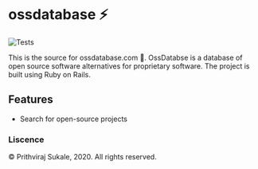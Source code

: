 #  ossdatabase ⚡️

![Tests](https://github.com/prithvi16/ossdatabase/actions/workflows/workflow.yml/badge.svg)


This is the source for ossdatabase.com 🚀. OssDatabse is a database of open source software alternatives for proprietary software. The project is built using Ruby on Rails. 

## Features
 - Search for open-source projects



### Liscence 
© Prithviraj Sukale, 2020. All rights reserved.